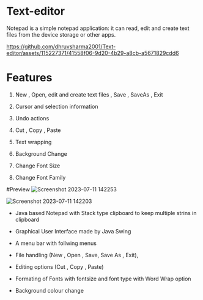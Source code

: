 # Text-editor
Notepad is a simple notepad application: it can read, edit and create text files from the device storage or other apps.


https://github.com/dhruvsharma2001/Text-editor/assets/115227371/41558f06-9d20-4b29-a8cb-a5671829cdd6

# Features
1. New , Open, edit and create text files , Save , SaveAs , Exit
2. Cursor and selection information
3. Undo actions
4. Cut , Copy , Paste
5. Text wrapping

6. Background Change
7. Change Font Size

8. Change Font Family

#Preview
![Screenshot 2023-07-11 142253](https://github.com/dhruvsharma2001/Text-editor/assets/115227371/55ddcb16-98b7-4e62-b4cc-2329c727b34f)


![Screenshot 2023-07-11 142203](https://github.com/dhruvsharma2001/Text-editor/assets/115227371/16c9bae8-142d-4871-b858-b69d6fe20de5)

* Java based Notepad with Stack type clipboard to keep multiple strins in clipboard
* Graphical User Interface made by Java Swing
* A menu bar with follwing menus

* File handling (New , Open , Save, Save As , Exit),
* Editing options (Cut , Copy , Paste)
* Formating of Fonts with fontsize and font type with Word Wrap option
* Background colour change
